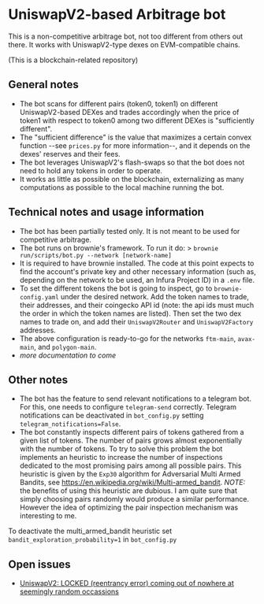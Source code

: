 # UniswapV2-based Arbitrage bot

This is a non-competitive arbitrage bot, not too different from others out there. It works with UniswapV2-type dexes on EVM-compatible chains.

(This is a blockchain-related repository)

## General notes

- The bot scans for different pairs (token0, token1) on different UniswapV2-based DEXes and trades accordingly when the price of token1 with respect to token0 among two different DEXes is "sufficiently different".
- The "sufficient difference" is the value that maximizes a certain convex function --see `prices.py` for more information--, and it depends on the dexes' reserves and their fees.
- The bot leverages UniswapV2's flash-swaps so that the bot does not need to hold any tokens in order to operate.
- It works as little as possible on the blockchain, externalizing as many computations as possible to the local machine running the bot.

## Technical notes and usage information

- The bot has been partially tested only. It is not meant to be used for competitive arbitrage.
- The bot runs on brownie's framework. To run it do: > `brownie run/scripts/bot.py --network [network-name]`
- It is required to have brownie installed. The code at this point expects to find the account's private key and other necessary information (such as, depending on the network to be used, an Infura Project ID) in a `.env` file.
- To set the different tokens the bot is going to inspect, go to `brownie-config.yaml` under the desired network. Add the token names to trade, their addresses, and their coingecko API id (note: the api ids must much the order in which the token names are listed). Then set the two dex names to trade on, and add their `UniswapV2Router` and `UniswapV2Factory` addresses.
- The above configuration is ready-to-go for the networks `ftm-main`, `avax-main`, and `polygon-main`.
- _more documentation to come_

## Other notes

- The bot has the feature to send relevant notifications to a telegram bot. For this, one needs to configure `telegram-send` correctly. Telegram notifications can be deactivated in `bot_config.py` setting `telegram_notifications=False`.
- The bot constantly inspects different pairs of tokens gathered from a given list of tokens. The number of pairs grows almost exponentially with the number of tokens. To try to solve this problem the bot implements an heuristic to increase the number of inspections dedicated to the most promising pairs among all
possible pairs. This heuristic is given by the `Exp30` algorithm for Adversarial Multi Armed Bandits, see <https://en.wikipedia.org/wiki/Multi-armed_bandit>.
_NOTE:_ the benefits of using this heuristic are dubious. I am quite sure that simply choosing pairs randomly would produce a similar performance. However the idea of optimizing the pair inspection mechanism was interesting to me. 

To deactivate the multi_armed_bandit heuristic set `bandit_exploration_probability=1` in `bot_config.py`

## Open issues

- [UniswapV2: LOCKED (reentrancy error) coming out of nowhere at seemingly random occassions](https://github.com/albert-garreta/arb-bot/issues/1)
